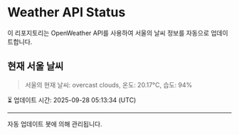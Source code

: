 
# Weather API Status

이 리포지토리는 OpenWeather API를 사용하여 서울의 날씨 정보를 자동으로 업데이트합니다.

## 현재 서울 날씨
> 서울의 현재 날씨: overcast clouds, 온도: 20.17°C, 습도: 94%

⏳ 업데이트 시간: 2025-09-28 05:13:34 (UTC)

---
자동 업데이트 봇에 의해 관리됩니다.
